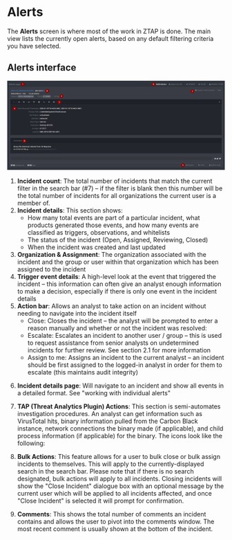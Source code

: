 # Alerts

<!--- Adapted from ZTAP UI Overview on Confluence -->

The **Alerts** screen is where most of the work in ZTAP is done. The main view lists the currently open alerts, based on any default filtering criteria you have selected.

## Alerts interface
![Alerts main screen](https://github.com/w-hudson/document_dev/blob/master/media/Alerts_1.png)

1. **Incident count**: The total number of incidents that match the current filter in the search bar (#7) – if the filter is blank then this number will be the total number of incidents for all organizations the current user is a member of.
2. **Incident details**: This section shows:
   - How many total events are part of a particular incident, what products generated those events, and how many events are classified as triggers, observations, and whitelists
   - The status of the incident (Open, Assigned, Reviewing, Closed)
   - When the incident was created and last updated
3. **Organization & Assignment**: The organization associated with the incident and the group or user within that organization which has been assigned to the incident
4. **Trigger event details**: A high-level look at the event that triggered the incident – this information can often give an analyst enough information to make a decision, especially if there is only one event in the incident details
5. **Action bar**: Allows an analyst to take action on an incident without needing to navigate into the incident itself
   - Close: Closes the incident – the analyst will be prompted to enter a reason manually and whether or not the incident was resolved:
   - Escalate: Escalates an incident to another user / group – this is used to request assistance from senior analysts on undetermined incidents for further review. See section 2.1 for more information
   - Assign to me: Assigns an incident to the current analyst – an incident should be first assigned to the logged-in analyst in order for them to escalate (this maintains audit integrity)

<!--- Remove Search section from individual pages, create individual help page for search

7. Search / filter bar: Allows an analyst to quickly search all current incidents based on a filter / set of filters. The search bar supports tab-complete for partially-typed strings. It is worth noting that the search bar canonly be used to search for trigger events - a search will not return matching whitelisted events or observation events. Examples:
  - A user wants to return a list of all open incidents for the "Critical Start" organization for the "bit9endpointvisiblity" feed. Starting to type "organization" in the filter bar will cause suggestions to appear based on what has been typed thus far:

   - Partially-completed terms can be tabbed to and selected by pressing enter:

   - Once a search term is complete, ZTAP will automatically suggest values for the search term based on user permissions. The user in this example is only a member of the "Critical Start" organization, and thus only sees their organization for suggested values: 

   - Tabbing to the value and pressing enter will select it: 

   - Search terms with multiple values will show up as a list – selecting the search term "Feed Name" with no value typed will return all values that currently match any open incidents with events matching the search criteria: 

   - We want to search for "bit9endpointvisibility" for this example, so typing "bit9en" will yield the value we want - note that the search bar will auto-collapse earlier search criteria for readability - mousing over a previous search criteria briefly will expand it:

   Once selected, we will only get the incidents which have events matching the criteria we have selected:

End search section to relocate -->

6. **Incident details page**: Will navigate to an incident and show all events in a detailed format. See "working with individual alerts"

<!--- Move to individual alerts section 
   There are four different tabs per incident with information in each tab:

   - Trigger Events: These are events that caused the incident to be created and are considered to be "high-value" from an investigation perspective. An event with the crosshair symbol (  ) indicates that this was the original event that created the incident and is the "main" event displayed in the ZTAP UI
   - Observations: These are events that do not create an incident, but are instead designed to be helpful events that provide additional context. These types of events have been explicitly filtered by a senior analyst
   - Whitelisted Events: Events that have been explicitly whitelisted via the "Whitelist Trigger", the "Whitelist" button from within an incident, or a matching filter set to recategorize to Tier 3 will go into this section. These events may have been whitelisted from the incident they created, or they were whitelisted from another incident entirely
   - Incident Timeline: This view shows the specific details around events being added to the incident, groups / users being assigned, and other information with regards to the timeline of the incident
   - Comments: This view shows all comments pertaining to this incident with visibility to both analyst and client. It is possible for private comments to be made so the other party can't see them. This is an option to provide advice/opinions so all shifts can be on the same page. 
   - Audit Log: This page shows the historical timeline of actions and who performed them. 

    You can edit the Alert title from this screen or the general ZTAP UI by clicking on "Edit:"

 end move -->

7. **TAP (Threat Analytics Plugin) Actions**: This section is semi-automates investigation procedures. An analyst can get information such as VirusTotal hits, binary information pulled from the Carbon Black instance, network connections the binary made (if applicable), and child process information (if applicable) for the binary. The icons look like the following: 

<!--- move to search section
8. Manage Saved Searches: This gear icon allows for management of saved searches - the ZTAP allows for users to save particular searches for quick reference later. If there is a search term already in the search bar, an option appears to potentially name or save the current search parameters. Users can also delete or load searches from this screen (as well as type the saved search into the search bar). An example is below:
 end move -->

8. **Bulk Actions**: This feature allows for a user to bulk close or bulk assign incidents to themselves. This will apply to the currently-displayed search in the search bar. Please note that if there is no search designated, bulk actions will apply to all incidents. Closing incidents will show the "Close Incident" dialogue box with an optional message by the current user which will be applied to all incidents affected, and once "Close Incident" is selected it will prompt for confirmation.

<!--- Remove User Menu and document separately, maybe as part of Dashboard 

12. User Menu: The user menu allows a user to view / change information about their user profile and organization, access support, and log out.
 End User menu section -->

9. **Comments**: This shows the total number of comments an incident contains and allows the user to pivot into the comments window. The most recent comment is usually shown at the bottom of the incident. 

<!--- Remove the last two items and document separately 

14. Saved Search: This shows the current saved search being used.

15. Notifications: This window will open up notifications that pertain to incidents commented on by the user. A white number in a red box will appear when new notifications are present. 
 End remove -->
